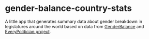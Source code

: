 # gender-balance-country-stats

A little app that generates summary data about gender breakdown in
legislatures around the world based on data from
[GenderBalance](http://gender-balance.org) and
[EveryPolitician project](http://everypolitician.org).

